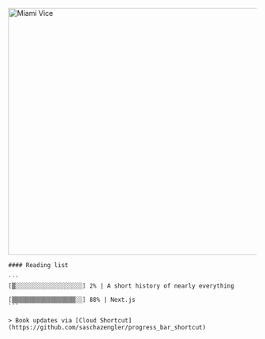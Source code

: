 [<img src="https://media.giphy.com/media/l0IsIMQkVZ0UK1Q7C/giphy.gif" alt="Miami Vice" width="800" height="500">](https://www.youtube.com/watch?v=-aMCzRj3Syg)

    #### Reading list

    ```
    [▒░░░░░░░░░░░░░░░░░░░] 2% | A short history of nearly everything
    
    [▒▒▒▒▒▒▒▒▒▒▒▒▒▒▒▒▒▒░░] 88% | Next.js
    ```

    > Book updates via [Cloud Shortcut](https://github.com/saschazengler/progress_bar_shortcut)
    